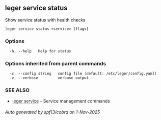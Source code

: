 ## leger service status

Show service status with health checks

```
leger service status <service> [flags]
```

### Options

```
  -h, --help   help for status
```

### Options inherited from parent commands

```
  -c, --config string   config file (default: /etc/leger/config.yaml)
  -v, --verbose         verbose output
```

### SEE ALSO

* [leger service](leger_service.md)	 - Service management commands

###### Auto generated by spf13/cobra on 1-Nov-2025

